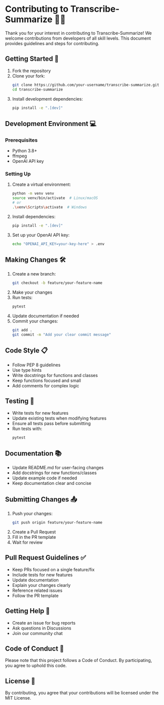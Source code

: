 # Contributing to Transcribe-Summarize 🎤📝

Thank you for your interest in contributing to Transcribe-Summarize! We welcome contributions from developers of all skill levels. This document provides guidelines and steps for contributing.

## Getting Started 🚀

1. Fork the repository
2. Clone your fork:
   ```bash
   git clone https://github.com/your-username/transcribe-summarize.git
   cd transcribe-summarize
   ```
3. Install development dependencies:
   ```bash
   pip install -e ".[dev]"
   ```

## Development Environment 💻

### Prerequisites
- Python 3.8+
- ffmpeg
- OpenAI API key

### Setting Up
1. Create a virtual environment:
   ```bash
   python -m venv venv
   source venv/bin/activate  # Linux/macOS
   # or
   .\venv\Scripts\activate  # Windows
   ```
2. Install dependencies:
   ```bash
   pip install -e ".[dev]"
   ```
3. Set up your OpenAI API key:
   ```bash
   echo "OPENAI_API_KEY=your-key-here" > .env
   ```

## Making Changes 🛠️

1. Create a new branch:
   ```bash
   git checkout -b feature/your-feature-name
   ```
2. Make your changes
3. Run tests:
   ```bash
   pytest
   ```
4. Update documentation if needed
5. Commit your changes:
   ```bash
   git add .
   git commit -m "Add your clear commit message"
   ```

## Code Style 📋

- Follow PEP 8 guidelines
- Use type hints
- Write docstrings for functions and classes
- Keep functions focused and small
- Add comments for complex logic

## Testing 🧪

- Write tests for new features
- Update existing tests when modifying features
- Ensure all tests pass before submitting
- Run tests with:
  ```bash
  pytest
  ```

## Documentation 📚

- Update README.md for user-facing changes
- Add docstrings for new functions/classes
- Update example code if needed
- Keep documentation clear and concise

## Submitting Changes 📤

1. Push your changes:
   ```bash
   git push origin feature/your-feature-name
   ```
2. Create a Pull Request
3. Fill in the PR template
4. Wait for review

## Pull Request Guidelines ✅

- Keep PRs focused on a single feature/fix
- Include tests for new features
- Update documentation
- Explain your changes clearly
- Reference related issues
- Follow the PR template

## Getting Help 🤝

- Create an issue for bug reports
- Ask questions in Discussions
- Join our community chat

## Code of Conduct 🤝

Please note that this project follows a Code of Conduct. By participating, you agree to uphold this code.

## License 📄

By contributing, you agree that your contributions will be licensed under the MIT License.